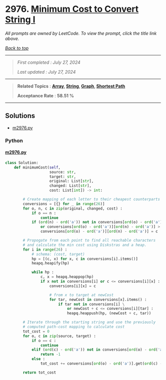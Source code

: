 # 2976. [Minimum Cost to Convert String I](<https://leetcode.com/problems/minimum-cost-to-convert-string-i>)

*All prompts are owned by LeetCode. To view the prompt, click the title link above.*

*[Back to top](<../README.md>)*

------

> *First completed : July 27, 2024*
>
> *Last updated : July 27, 2024*

------

> **Related Topics** : **[Array](<by_topic/Array.md>), [String](<by_topic/String.md>), [Graph](<by_topic/Graph.md>), [Shortest Path](<by_topic/Shortest Path.md>)**
>
> **Acceptance Rate** : **58.51 %**

------

## Solutions

- [m2976.py](<../my-submissions/m2976.py>)
### Python
#### [m2976.py](<../my-submissions/m2976.py>)
```Python
class Solution:
    def minimumCost(self, 
                    source: str, 
                    target: str, 
                    original: List[str], 
                    changed: List[str], 
                    cost: List[int]) -> int:

        # Create mapping of each letter to their cheapest counterparts
        conversions = [{} for _ in range(26)]
        for o, n, c in zip(original, changed, cost) :
            if o == n :
                continue
            if (ord(n) - ord('a')) not in conversions[ord(o) - ord('a')] \
                or conversions[ord(o) - ord('a')][ord(n) - ord('a')] > c :
                conversions[ord(o) - ord('a')][ord(n) - ord('a')] = c

        # Propogate from each point to find all reachable characters
        # and calculate the min cost using Diskstras and a heap.
        for i in range(26) :
            # schema: (cost, target)
            hp = [(c, x) for x, c in conversions[i].items()]
            heapq.heapify(hp)

            while hp :
                c, x = heapq.heappop(hp)
                if x not in conversions[i] or c <= conversions[i][x] :
                    conversions[i][x] = c

                    # from x to target at newCost
                    for tar, newCost in conversions[x].items() :
                        if tar not in conversions[i] \
                            or newCost + c <= conversions[i][tar] :
                            heapq.heappush(hp, (newCost + c, tar))

        # Iterate through the starting string and use the previously
        # computed path-cost mapping to calculate cost
        tot_cost = 0
        for o, c in zip(source, target) :
            if o == c :
                continue
            elif (ord(c) - ord('a')) not in conversions[ord(o) - ord('a')] :
                return -1
            else :
                tot_cost += conversions[ord(o) - ord('a')].get(ord(c) - ord('a'))

        return tot_cost

```

